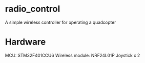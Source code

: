 # radio_control
A simple wireless controller for operating a quadcopter

# Hardware
MCU: STM32F401CCU6
Wireless module: NRF24L01P
Joystick x 2
